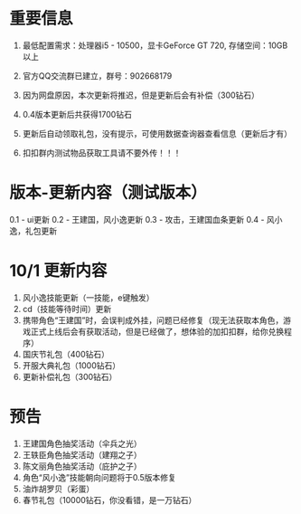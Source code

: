 # 重要信息
1. 最低配置需求：处理器i5 - 10500，显卡GeForce GT 720, 存储空间：10GB以上

2. 官方QQ交流群已建立，群号：902668179

3. 因为网盘原因，本次更新将推迟，但是更新后会有补偿（300钻石）

4. 0.4版本更新后共获得1700钻石

5. 更新后自动领取礼包，没有提示，可使用数据查询器查看信息（更新后才有）

6. 扣扣群内测试物品获取工具请不要外传！！！

# 版本-更新内容（测试版本）
0.1 - ui更新
0.2 - 王建国，风小逸更新
0.3 - 攻击，王建国血条更新
0.4 - 风小逸，礼包更新

# 10/1 更新内容

1. 风小逸技能更新（一技能，e键触发）
2. cd（技能等待时间）更新
3. 携带角色“王建国”时，会误判成外挂，问题已经修复（现无法获取本角色，游戏正式上线后会有获取活动，但是已经做了，想体验的加扣扣群，给你兑换程序）
4. 国庆节礼包（400钻石）
5. 开服大典礼包（1000钻石）
6. 更新补偿礼包（300钻石）

# 预告

1. 王建国角色抽奖活动（伞兵之光）
2. 王轶臣角色抽奖活动（建翔之子）
3. 陈文丽角色抽奖活动（庇护之子）
4. 角色“风小逸”技能朝向问题将于0.5版本修复
5. 油炸胡罗贝（彩蛋）
6. 春节礼包（10000钻石，你没看错，是一万钻石）



